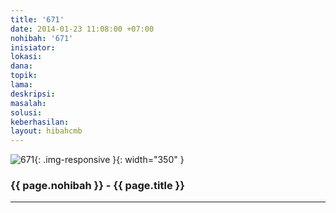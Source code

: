 ```yaml
---
title: '671'
date: 2014-01-23 11:08:00 +07:00
nohibah: '671'
inisiator:
lokasi:
dana:
topik:
lama:
deskripsi:
masalah:
solusi:
keberhasilan:
layout: hibahcmb
---
```


![671](/static/img/hibahcmb/671.png){: .img-responsive }{: width="350" }

### {{ page.nohibah }} - {{ page.title }}

---
